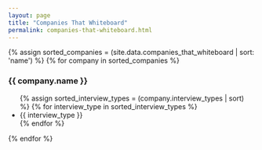 ```yaml
---
layout: page
title: "Companies That Whiteboard"
permalink: companies-that-whiteboard.html
---
```


<div>
{% assign sorted_companies = (site.data.companies_that_whiteboard | sort: 'name') %}
{% for company in sorted_companies %}
    <h3>{{ company.name }}</h3>
    <ul>
    {% assign sorted_interview_types = (company.interview_types | sort) %}
    {% for interview_type in sorted_interview_types %}
        <li>{{ interview_type }}</li>
    {% endfor %}
    </ul>
{% endfor %}
</div>
